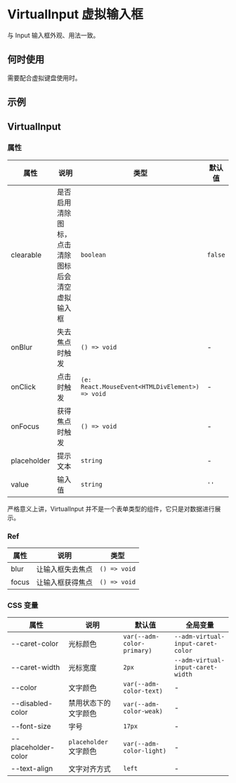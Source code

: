 # VirtualInput 虚拟输入框 <Experimental></Experimental>

与 Input 输入框外观、用法一致。

## 何时使用

需要配合虚拟键盘使用时。

## 示例

<code src="./demos/demo1.tsx"></code>

## VirtualInput

### 属性

| 属性        | 说明                                             | 类型                                            | 默认值  |
| ----------- | ------------------------------------------------ | ----------------------------------------------- | ------- |
| clearable   | 是否启用清除图标，点击清除图标后会清空虚拟输入框 | `boolean`                                       | `false` |
| onBlur      | 失去焦点时触发                                   | `() => void`                                    | -       |
| onClick     | 点击时触发                                       | `(e: React.MouseEvent<HTMLDivElement>) => void` | -       |
| onFocus     | 获得焦点时触发                                   | `() => void`                                    | -       |
| placeholder | 提示文本                                         | `string`                                        | -       |
| value       | 输入值                                           | `string`                                        | `''`    |

严格意义上讲，VirtualInput 并不是一个表单类型的组件，它只是对数据进行展示。

### Ref

| 属性  | 说明             | 类型         |
| ----- | ---------------- | ------------ |
| blur  | 让输入框失去焦点 | `() => void` |
| focus | 让输入框获得焦点 | `() => void` |

### CSS 变量

| 属性                | 说明                   | 默认值                     | 全局变量                          |
| ------------------- | ---------------------- | -------------------------- | --------------------------------- |
| --caret-color       | 光标颜色               | `var(--adm-color-primary)` | `--adm-virtual-input-caret-color` |
| --caret-width       | 光标宽度               | `2px`                      | `--adm-virtual-input-caret-width` |
| --color             | 文字颜色               | `var(--adm-color-text)`    | -                                 |
| --disabled-color    | 禁用状态下的文字颜色   | `var(--adm-color-weak)`    | -                                 |
| --font-size         | 字号                   | `17px`                     | -                                 |
| --placeholder-color | `placeholder` 文字颜色 | `var(--adm-color-light)`   | -                                 |
| --text-align        | 文字对齐方式           | `left`                     | -                                 |
